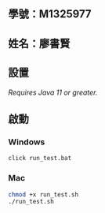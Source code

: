 ## 學號：M1325977

## 姓名：廖書賢

## 設置

_Requires Java 11 or greater._

## 啟動

### Windows

```
click run_test.bat
```

### Mac

```bash
chmod +x run_test.sh
./run_test.sh
```